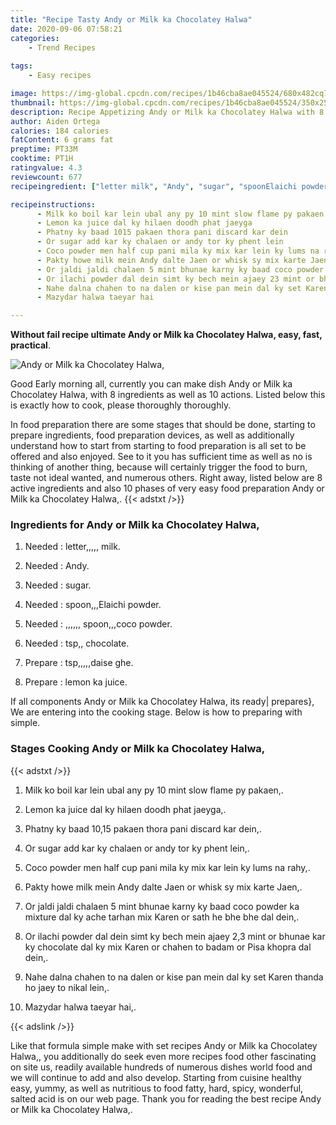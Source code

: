 ```yaml
---
title: "Recipe Tasty Andy or Milk ka Chocolatey Halwa"
date: 2020-09-06 07:58:21
categories:
    - Trend Recipes
    
tags:
    - Easy recipes

image: https://img-global.cpcdn.com/recipes/1b46cba8ae045524/680x482cq70/andy-or-milk-ka-chocolatey-halwa-recipe-main-photo.jpg
thumbnail: https://img-global.cpcdn.com/recipes/1b46cba8ae045524/350x250cq70/andy-or-milk-ka-chocolatey-halwa-recipe-main-photo.jpg
description: Recipe Appetizing Andy or Milk ka Chocolatey Halwa with 8 ingredients and 10 stages of easy cooking.
author: Aiden Ortega
calories: 184 calories
fatContent: 6 grams fat
preptime: PT33M
cooktime: PT1H
ratingvalue: 4.3
reviewcount: 677
recipeingredient: ["letter milk", "Andy", "sugar", "spoonElaichi powder", " spooncoco powder", "tsp chocolate", "tspdaise ghe", "lemon ka juice"]

recipeinstructions: 
      - Milk ko boil kar lein ubal any py 10 mint slow flame py pakaen 
      - Lemon ka juice dal ky hilaen doodh phat jaeyga 
      - Phatny ky baad 1015 pakaen thora pani discard kar dein 
      - Or sugar add kar ky chalaen or andy tor ky phent lein 
      - Coco powder men half cup pani mila ky mix kar lein ky lums na rahy 
      - Pakty howe milk mein Andy dalte Jaen or whisk sy mix karte Jaen 
      - Or jaldi jaldi chalaen 5 mint bhunae karny ky baad coco powder ka mixture dal ky ache tarhan mix Karen or sath he bhe bhe dal dein 
      - Or ilachi powder dal dein simt ky bech mein ajaey 23 mint or bhunae kar ky chocolate dal ky mix Karen or chahen to badam or Pisa khopra dal dein 
      - Nahe dalna chahen to na dalen or kise pan mein dal ky set Karen thanda ho jaey to nikal lein 
      - Mazydar halwa taeyar hai

---
```




**Without fail recipe ultimate Andy or Milk ka Chocolatey Halwa, easy, fast, practical**. 


![Andy or Milk ka Chocolatey Halwa,](https://img-global.cpcdn.com/recipes/1b46cba8ae045524/680x482cq70/andy-or-milk-ka-chocolatey-halwa-recipe-main-photo.jpg "Andy or Milk ka Chocolatey Halwa,")




Good Early morning all, currently you can make dish Andy or Milk ka Chocolatey Halwa, with 8 ingredients as well as 10 actions. Listed below this is exactly how to cook, please thoroughly thoroughly.

In food preparation there are some stages that should be done, starting to prepare ingredients, food preparation devices, as well as additionally understand how to start from starting to food preparation is all set to be offered and also enjoyed. See to it you has sufficient time as well as no is thinking of another thing, because will certainly trigger the food to burn, taste not ideal wanted, and numerous others. Right away, listed below are 8 active ingredients and also 10 phases of very easy food preparation Andy or Milk ka Chocolatey Halwa,.
{{< adstxt />}}

### Ingredients for Andy or Milk ka Chocolatey Halwa,


1. Needed  : letter,,,,, milk.

1. Needed  : Andy.

1. Needed  : sugar.

1. Needed  : spoon,,,Elaichi powder.

1. Needed  : ,,,,,, spoon,,,coco powder.

1. Needed  : tsp,, chocolate.

1. Prepare  : tsp,,,,,daise ghe.

1. Prepare  : lemon ka juice.



If all components Andy or Milk ka Chocolatey Halwa, its ready| prepares}, We are entering into the cooking stage. Below is how to preparing with simple.

### Stages Cooking Andy or Milk ka Chocolatey Halwa,

{{< adstxt />}}


1. Milk ko boil kar lein ubal any py 10 mint slow flame py pakaen,.



1. Lemon ka juice dal ky hilaen doodh phat jaeyga,.



1. Phatny ky baad 10,15 pakaen thora pani discard kar dein,.



1. Or sugar add kar ky chalaen or andy tor ky phent lein,.



1. Coco powder men half cup pani mila ky mix kar lein ky lums na rahy,.



1. Pakty howe milk mein Andy dalte Jaen or whisk sy mix karte Jaen,.



1. Or jaldi jaldi chalaen 5 mint bhunae karny ky baad coco powder ka mixture dal ky ache tarhan mix Karen or sath he bhe bhe dal dein,.



1. Or ilachi powder dal dein simt ky bech mein ajaey 2,3 mint or bhunae kar ky chocolate dal ky mix Karen or chahen to badam or Pisa khopra dal dein,.



1. Nahe dalna chahen to na dalen or kise pan mein dal ky set Karen thanda ho jaey to nikal lein,.



1. Mazydar halwa taeyar hai,.





{{< adslink />}}

Like that formula simple make with set recipes Andy or Milk ka Chocolatey Halwa,, you additionally do seek even more recipes food other fascinating on site us, readily available hundreds of numerous dishes world food and we will continue to add and also develop. Starting from cuisine healthy easy, yummy, as well as nutritious to food fatty, hard, spicy, wonderful, salted acid is on our web page. Thank you for reading the best recipe Andy or Milk ka Chocolatey Halwa,.
